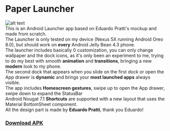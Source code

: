 # Paper Launcher

![alt text](https://raw.githubusercontent.com/OhMyLob/Paper-Launcher/master/art/video.gif)
<br>
This is an Android Launcher app based on Eduardo Pratti's mockup and made from scratch.
<br>
The Launcher is only tested on my device (Nexus 5X running Android Oreo 8.0), but should work on <b>every</b> Android Jelly Bean 4.3 phone.
<br>
The launcher includes basically 0 customization, you can only change wallpaper and the dock icons, as it's only been an experiment to me, trying to do my best with smooth <b>animation</b> and <b>transitions</b>, bringing a new <b>modern</b> look to my phone.
<br>
The second dock that appears when you slide on the first dock or open the App drawer is <b>dynamic</b> and brings your <b>most launched apps</b> always visible.
<br>
The app includes <b>Homescreen gestures</b>, swipe up to open the App drawer, swipe down to expand the StatusBar
<br>
Android Nougat 7.1 <b>Shortcuts</b> are supported with a new layout that uses the Material BottomSheet component.
<br>
All the design part is made by <b>Eduardo Pratti</b>, thank you Eduardo!
<br>
### [Download APK](https://raw.githubusercontent.com/OhMyLob/Paper-Launcher/master/app/release/app-release.apk)

